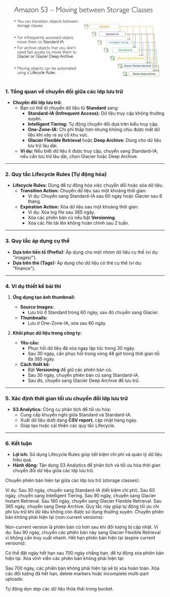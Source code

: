 ![alt text](move-class.png)
---

### **1. Tổng quan về chuyển đổi giữa các lớp lưu trữ**
- **Chuyển đổi lớp lưu trữ:**  
  - Bạn có thể di chuyển dữ liệu từ **Standard** sang:
    - **Standard-IA (Infrequent Access):** Dữ liệu truy cập không thường xuyên.  
    - **Intelligent Tiering:** Tự động chuyển đổi dựa trên kiểu truy cập.  
    - **One-Zone-IA:** Chi phí thấp hơn nhưng không chịu được mất dữ liệu khi xảy ra sự cố khu vực.  
    - **Glacier Flexible Retrieval** hoặc **Deep Archive:** Dùng cho dữ liệu lưu trữ lâu dài.
  - **Ví dụ:** Nếu biết dữ liệu ít được truy cập, chuyển sang Standard-IA; nếu cần lưu trữ lâu dài, chọn Glacier hoặc Deep Archive.

---

### **2. Quy tắc Lifecycle Rules (Tự động hóa)**
- **Lifecycle Rules:** Dùng để tự động hóa việc chuyển đổi hoặc xóa dữ liệu.
  - **Transition Action:** Chuyển dữ liệu sau một khoảng thời gian:
    - Ví dụ: Chuyển sang Standard-IA sau 60 ngày hoặc Glacier sau 6 tháng.
  - **Expiration Action:** Xóa dữ liệu sau một khoảng thời gian:
    - Ví dụ: Xóa log file sau 365 ngày.
    - Xóa các phiên bản cũ nếu bật **Versioning**.
    - Xóa các file tải lên không hoàn chỉnh sau 2 tuần.

---

### **3. Quy tắc áp dụng cụ thể**
- **Dựa trên tiền tố (Prefix):** Áp dụng cho một nhóm dữ liệu cụ thể (ví dụ: "images/").
- **Dựa trên thẻ (Tags):** Áp dụng cho dữ liệu có thẻ cụ thể (ví dụ: "finance").

---

### **4. Ví dụ thiết kế bài thi**
1. **Ứng dụng tạo ảnh thumbnail:**
   - **Source Images:**  
     - Lưu trữ ở Standard trong 60 ngày, sau đó chuyển sang Glacier.  
   - **Thumbnails:**  
     - Lưu ở One-Zone-IA, xóa sau 60 ngày.

2. **Khôi phục dữ liệu trong công ty:**
   - **Yêu cầu:**  
     - Phục hồi dữ liệu đã xóa ngay lập tức trong 30 ngày.  
     - Sau 30 ngày, cần phục hồi trong vòng 48 giờ trong thời gian tối đa 365 ngày.  
   - **Cách thiết kế:**  
     - Bật **Versioning** để giữ các phiên bản cũ.  
     - Sau 30 ngày, chuyển phiên bản cũ sang Standard-IA.  
     - Sau đó, chuyển sang Glacier Deep Archive để lưu trữ.

---

### **5. Xác định thời gian tối ưu chuyển đổi lớp lưu trữ**
- **S3 Analytics:** Công cụ phân tích để tối ưu hóa:
  - Cung cấp khuyến nghị giữa Standard và Standard-IA.
  - Xuất dữ liệu dưới dạng **CSV report**, cập nhật hàng ngày.
  - Giúp tạo hoặc cải thiện các quy tắc Lifecycle.

---

### **6. Kết luận**
- **Lợi ích:** Sử dụng Lifecycle Rules giúp tiết kiệm chi phí và quản lý dữ liệu hiệu quả.
- **Hành động:** Tận dụng S3 Analytics để phân tích và tối ưu hóa thời gian chuyển đổi dữ liệu giữa các lớp lưu trữ.

Chuyển phiên bản hiện tại giữa các lớp lưu trữ (storage classes):

Ví dụ:
Sau 30 ngày, chuyển sang Standard-IA (tiết kiệm chi phí).
Sau 60 ngày, chuyển sang Intelligent Tiering.
Sau 90 ngày, chuyển sang Glacier Instant Retrieval.
Sau 180 ngày, chuyển sang Glacier Flexible Retrieval.
Sau 365 ngày, chuyển sang Deep Archive.
Quy tắc này giúp tự động tối ưu chi phí lưu trữ khi dữ liệu không còn được sử dụng thường xuyên.
Chuyển phiên bản không phải hiện tại (non-current versions):

Non-current version là phiên bản cũ hơn sau khi đối tượng bị cập nhật.
Ví dụ: Sau 90 ngày, chuyển các phiên bản này sang Glacier Flexible Retrieval vì không cần truy xuất nhanh.
Hết hạn phiên bản hiện tại (expire current versions):

Có thể đặt ngày hết hạn sau 700 ngày chẳng hạn, để tự động xóa phiên bản hiện tại.
Xóa vĩnh viễn các phiên bản không phải hiện tại:

Sau 700 ngày, các phiên bản không phải hiện tại sẽ bị xóa hoàn toàn.
Xóa các đối tượng đã hết hạn, delete markers hoặc incomplete multi-part uploads:

Tự động dọn dẹp các dữ liệu thừa thãi trong bucket.
